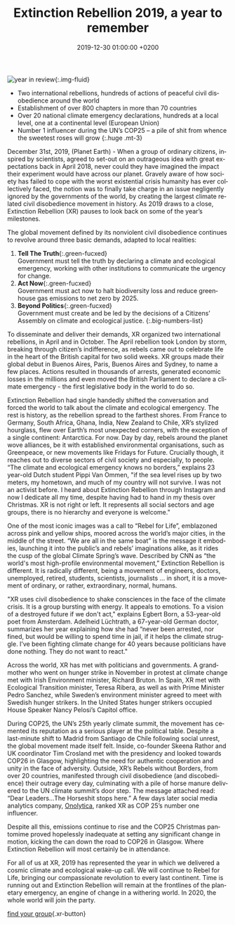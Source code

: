 ﻿---
layout: page-small-width
lang: en
title: "Extinction Rebellion 2019, a year to remember"
slug: xr-2019
date: 2019-12-30 01:00:00 +0200
categories:
  - press
published: true
header-class: "bg-black text-light-gray"
banner: 
---
![year in review](/assets/img/press/2019/12/30/xr-year-in-review.jpg){:.img-fluid}

- Two international rebellions, hundreds of actions of peaceful civil disobedience around the world
- Establishment of over 800 chapters in more than 70 countries
- Over 20 national climate emergency declarations, hundreds at a local level, one at a continental level (European Union)
- Number 1 influencer during the UN’s COP25 – a pile of shit from whence the sweetest roses will grow
{:.huge .mt-3}

December 31st, 2019, (Planet Earth) - When a group of ordinary citizens, inspired by scientists, agreed to set-out on an outrageous idea with great expectations back in April 2018, never could they have imagined the impact their experiment would have across our planet. Gravely aware of how society has failed to cope with the worst existential crisis humanity has ever collectively faced, the notion was to finally take charge in an issue negligently ignored by the governments of the world, by creating the largest climate related civil disobedience movement in history. As 2019 draws to a close, Extinction Rebellion (XR) pauses to look back on some of the year’s milestones.

The global movement defined by its nonviolent civil disobedience continues to revolve around three basic demands, adapted to local realities:

1. **Tell The Truth**{:.green-fucxed}  
   Government must tell the truth by declaring a climate and ecological emergency, working with other institutions to communicate the urgency for change.
2. **Act Now**{:.green-fucxed}  
   Government must act now to halt biodiversity loss and reduce greenhouse gas emissions to net zero by 2025.
3. **Beyond Politics**{:.green-fucxed}  
   Government must create and be led by the decisions of a Citizens’ Assembly on climate and ecological justice. 
{:.big-numbers-list}

To disseminate and deliver their demands, XR organized two international rebellions, in April and in October. The April rebellion took London by storm, breaking through citizen’s indifference, as rebels came out to celebrate life in the heart of the British capital for two solid weeks. XR groups made their global debut in Buenos Aires, Paris, Buenos Aires and Sydney, to name a few places. Actions resulted in thousands of arrests, generated economic losses in the millions and even moved the British Parliament to declare a climate emergency - the first legislative body in the world to do so.

Extinction Rebellion had single handedly shifted the conversation and forced the world to talk about the climate and ecological emergency. The rest is history, as the rebellion spread to the farthest shores. From France to Germany, South Africa, Ghana, India, New Zealand to Chile, XR’s stylized hourglass, flew over Earth’s most unexpected corners, with the exception of a single continent: Antarctica. For now. Day by day, rebels around the planet wove alliances, be it with established environmental organisations, such as Greenpeace, or new movements like Fridays for Future. Crucially though, it reaches out to diverse sectors of civil society and especially, to people. “The climate and ecological emergency knows no borders,” explains 23 year-old Dutch student Pippi Van Ommen, "if the sea level rises up by two meters, my hometown, and much of my country will not survive. I was not an activist before. I heard about Extinction Rebellion through Instagram and now I dedicate all my time, despite having had to hand in my thesis over Christmas. XR is not right or left. It represents all social sectors and age groups, there is no hierarchy and everyone is welcome."

One of the most iconic images was a call to “Rebel for Life”, emblazoned across pink and yellow ships, moored across the world’s major cities, in the middle of the street. “We are all in the same boat” is the message it embodies, launching it into the public’s and rebels’ imaginations alike, as it rides the cusp of the global Climate Spring’s wave. Described by CNN as “the world's most high-profile environmental movement,” Extinction Rebellion is different. It is radically different, being a movement of engineers, doctors, unemployed, retired, students, scientists, journalists ... in short, it is a movement of ordinary, or rather, extraordinary, normal, humans.

"XR uses civil disobedience to shake consciences in the face of the climate crisis. It is a group bursting with energy. It appeals to emotions. To a vision of a destroyed future if we don't act," explains Egbert Born, a 53-year-old poet from Amsterdam. Adelheid Lüchtrath, a 67-year-old German doctor, summarizes her year explaining how she had “never been arrested, nor fined, but would be willing to spend time in jail, if it helps the climate struggle. I’ve been fighting climate change for 40 years because politicians have done nothing. They do not want to react."

Across the world, XR has met with politicians and governments. A grandmother who went on hunger strike in November in protest at climate change met with Irish Environment minister, Richard Bruton. In Spain, XR met with Ecological Transition minister, Teresa Ribera, as well as with Prime Minister Pedro Sanchez, while Sweden’s environment minister agreed to meet with Swedish hunger strikers. In the United States hunger strikers occupied House Speaker Nancy Pelosi’s Capitol office.

During COP25, the UN’s 25th yearly climate summit, the movement has cemented its reputation as a serious player at the political table. Despite a last-minute shift to Madrid from Santiago de Chile following social unrest, the global movement made itself felt. Inside, co-founder Skeena Rathor and UK coordinator Tim Crosland met with the presidency and looked towards COP26 in Glasgow, highlighting the need for authentic cooperation and unity in the face of adversity. Outside, XR’s Rebels without Borders, from over 20 countries, manifested through civil disobedience (and discobedience) their outrage every day, culminating with a pile of horse manure delivered to the UN climate summit’s door step. The message attached read: “Dear Leaders…The Horseshit stops here.” A few days later social media analytics company, [Onolytica](https://onalytica.com/blog/), ranked XR as COP 25’s number one influencer.

Despite all this, emissions continue to rise and the COP25 Christmas pantomime proved hopelessly inadequate at setting any significant change in motion, kicking the can down the road to COP26 in Glasgow. Where Extinction Rebellion will most certainly be in attendance.

For all of us at XR, 2019 has represented the year in which we delivered a cosmic climate and ecological wake-up call. We will continue to Rebel for Life, bringing our compassionate revolution to every last continent. Time is running out and Extinction Rebellion will remain at the frontlines of the planetary emergency, an engine of change in a withering world. In 2020, the whole world will join the party.


 [find your group](/groups){.xr-button}

